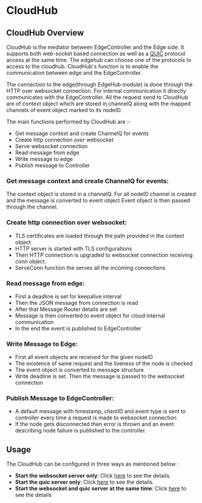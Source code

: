 # CloudHub

## CloudHub Overview

CloudHub is the mediator between EdgeController and the Edge side. It supports both web-socket based connection as well as a [QUIC](https://quicwg.org/ops-drafts/draft-ietf-quic-applicability.html) protocol access at the same time.
The edgehub can choose one of the protocols to access to the cloudhub. CloudHub's function is to enable the communication between edge and the EdgeController.

The connection to the edge(through EdgeHub module) is done through the HTTP over websocket connection.
For internal communication it directly communicates with the EdgeController.
All the request send to CloudHub are of context object which are stored in channelQ along with the
mapped channels of event object marked to its nodeID.


The main functions performed by CloudHub are :-

- Get message context and create ChannelQ for events
- Create http connection over websocket
- Serve websocket connection
- Read message from edge
- Write message to edge
- Publish message to Controller


### Get message context and create ChannelQ for events:

The context object is stored in a channelQ.
For all nodeID channel is created and the message is converted to event object
Event object is then passed through the channel.

### Create http connection over websocket:

- TLS certificates are loaded through the path provided in the context object
- HTTP server is started with TLS configurations
- Then HTTP connection is upgraded to websocket connection receiving conn object.
- ServeConn function the serves all the incoming connections

### Read message from edge:

- First a deadline is set for keepalive interval
- Then the JSON message from connection is read
- After that Message Router details are set
- Message is then converted to event object for cloud internal communication
- In the end the event is published to EdgeController

### Write Message to Edge:

- First all event objects are received for the given nodeID
- The existence of same request and the liveness of the node is checked
- The event object is converted to message structure
- Write deadline is set. Then the message is passed to the websocket connection

### Publish Message to EdgeController:

- A default message with timestamp, clientID and event type is sent to controller
    every time a request is made to websocket connection
- If the node gets disconnected then error is thrown and an event describing
    node failure is published to the controller.

## Usage

The CloudHub can be configured in three ways as mentioned below :

- **Start the websocket server only**: Click [here](https://github.com/kubeedge/kubeedge/blob/master/docs/proposals/quic-design.md#start-the-websocket-server-only) to see the details.
- **Start the quic server only**: Click [here](https://github.com/kubeedge/kubeedge/blob/master/docs/proposals/quic-design.md#start-the-quic-server-only) to see the details.
- **Start the websocket and quic server at the same time**: Click [here](https://github.com/kubeedge/kubeedge/blob/master/docs/proposals/quic-design.md#start-the-quic-server-only) to see the details